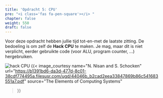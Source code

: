 ```yaml
---
title: 'Opdracht 5: CPU'
pre: "<i class='fas fa-pen-square'></i> "
chapter: false
weight: 550
draft: false
---
```


Voor deze opdracht hebben jullie tijd tot-en-met de laatste zitting. De bedoeling is om zelf de **Hack CPU** te maken. Je mag, maar dit is niet verplicht, eerder gebruikte code (voor ALU, program counter, ...) hergebruiken.

![hack CPU](/images/hack_cpu.png)
{{< image_courtesy 
  name="N. Nisan and S. Schocken"
  url="https://b1391bd6-da3d-477d-8c01-38cdf774495a.filesusr.com/ugd/44046b_b2cad2eea33847869b86c541683551a7.pdf"
  source="The Elements of Computing Systems"
  >}}